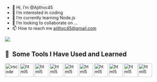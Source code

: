 - 👋 Hi, I’m @Ajithvc45
- 👀 I’m interested in coding
- 🌱 I’m currently learning Node.js
- 💞️ I’m looking to collaborate on ...
- 📫 How to reach me ajithvc45@gmail.com

<img src="https://capsule-render.vercel.app/api?type=wave&color=auto&height=300&section=header&text=Hey%20Friends&fontSize=90" />
<link rel="stylesheet" href="https://cdn.jsdelivr.net/gh/devicons/devicon@v2.15.1/devicon.min.css">


<h2> 🚀 &nbsp;Some Tools I Have Used and Learned</h2>
<p align="left">
<img src="https://cdn.jsdelivr.net/gh/devicons/devicon/icons/vscode/vscode-original.svg" alt="vscode" width="45" height="45"/>
<img src="https://cdn.jsdelivr.net/gh/devicons/devicon/icons/html5/html5-original-wordmark.svg" alt="html5" width="45" height="45"/>
<img src="https://cdn.jsdelivr.net/gh/devicons/devicon/icons/css3/css3-original.svg" alt="html5" width="45" height="45"/>
<img src="https://cdn.jsdelivr.net/gh/devicons/devicon/icons/bootstrap/bootstrap-original.svg" alt="html5" width="45" height="45"/>
<img src="https://cdn.jsdelivr.net/gh/devicons/devicon/icons/javascript/javascript-original.svg" alt="html5" width="45" height="45"/>
<img src="https://cdn.jsdelivr.net/gh/devicons/devicon/icons/angularjs/angularjs-original.svg" alt="html5" width="45" height="45"/>
<!-- <img src="https://cdn.jsdelivr.net/gh/devicons/devicon/icons/express/express-original-wordmark.svg" alt="html5" width="45" height="45"/> -->
<!-- <i class="devicon-express-original"></i> -->
<img src="https://cdn.jsdelivr.net/gh/devicons/devicon/icons/nodejs/nodejs-original-wordmark.svg" alt="html5" width="45" height="45"/>
<img src="https://cdn.jsdelivr.net/gh/devicons/devicon/icons/mongodb/mongodb-plain-wordmark.svg" alt="html5" width="45" height="45"/>
<img src="https://cdn.jsdelivr.net/gh/devicons/devicon/icons/linux/linux-original.svg" alt="html5" width="45" height="45"/>
<img src="https://cdn.jsdelivr.net/gh/devicons/devicon/icons/heroku/heroku-original-wordmark.svg" alt="html5" width="45" height="45"/>
<!-- <img src="https://cdn.jsdelivr.net/gh/devicons/devicon/icons/bash/bash-original.svg" alt="bash" width="45" height="45"/> -->
<!-- <img src="https://cdn.jsdelivr.net/gh/devicons/devicon/icons/php/php-original.svg" alt="php" width="45" height="45"/> -->
</p>


<!---
Ajithvc45/Ajithvc45 is a ✨ special ✨ repository because its `README.md` (this file) appears on your GitHub profile.
You can click the Preview link to take a look at your changes.
--->
